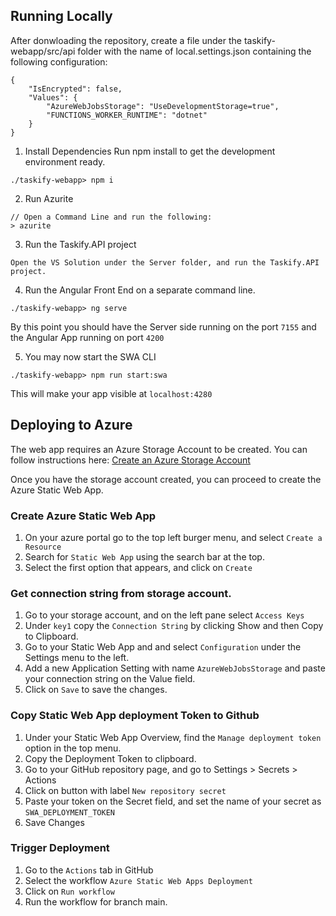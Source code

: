 ## Running Locally
After donwloading the repository, create a file under the taskify-webapp/src/api folder with the name of local.settings.json containing the following configuration:
```
{
    "IsEncrypted": false,
    "Values": {
        "AzureWebJobsStorage": "UseDevelopmentStorage=true",
        "FUNCTIONS_WORKER_RUNTIME": "dotnet"
    }
}
```

1. Install Dependencies
Run npm install to get the development
environment ready.

```
./taskify-webapp> npm i
```
2. Run Azurite


```
// Open a Command Line and run the following:
> azurite
```

3. Run the Taskify.API project

```
Open the VS Solution under the Server folder, and run the Taskify.API project.
```

4. Run the Angular Front End on a separate command line.
```
./taskify-webapp> ng serve
```

By this point you should have the Server side running on the port `7155` and the Angular App running on port `4200`

5. You may now start the SWA CLI
```
./taskify-webapp> npm run start:swa
```

This will make your app visible at `localhost:4280`


## Deploying to Azure

The web app requires an Azure Storage Account to be created. You can follow instructions here: [Create an Azure Storage Account](https://learn.microsoft.com/en-us/azure/storage/common/storage-account-create?tabs=azure-portal)

Once you have the storage account created, you can proceed to create the Azure Static Web App.

### Create Azure Static Web App
1. On your azure portal go to the top left burger menu, and select `Create a Resource`
2. Search for `Static Web App` using the search bar at the top.
3. Select the first option that appears, and click on `Create`

### Get connection string from storage account.
1. Go to your storage account, and on the left pane select `Access Keys`
2. Under `key1` copy the `Connection String` by clicking Show and then Copy to Clipboard.
3. Go to your Static Web App and and select `Configuration` under the Settings menu to the left.
4. Add a new Application Setting with name `AzureWebJobsStorage` and paste your connection string on the Value field.
5. Click on `Save` to save the changes.

### Copy Static Web App deployment Token to Github
1. Under your Static Web App Overview, find the `Manage deployment token` option in the top menu.
2. Copy the Deployment Token to clipboard.
3. Go to your GitHub repository page, and go to Settings > Secrets > Actions
4. Click on button with label `New repository secret`
5. Paste your token on the Secret field, and set the name of your secret as `SWA_DEPLOYMENT_TOKEN`
6. Save Changes

### Trigger Deployment
1. Go to the `Actions` tab in GitHub
2. Select the workflow `Azure Static Web Apps Deployment`
3. Click on `Run workflow`
4. Run the workflow for branch main.
